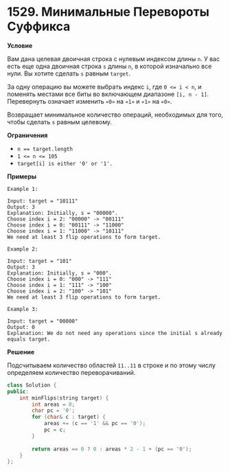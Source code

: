 # 1529. Минимальные Перевороты Суффикса

**Условие**

Вам дана целевая двоичная строка с нулевым индексом длины `n`. У вас есть еще одна двоичная строка `s` длины `n`, в которой изначально все нули. Вы хотите сделать `s` равным `target`.

За одну операцию вы можете выбрать индекс `i`, где `0 <= i < n`, и поменять местами все биты во включающем диапазоне `[i, n - 1]`. Перевернуть означает изменить `«0»` на `«1»` и `«1»` на `«0»`.

Возвращает минимальное количество операций, необходимых для того, чтобы сделать `s` равным целевому.

**Ограничения**
- `n == target.length`
- `1 <= n <= 105`
- `target[i] is either '0' or '1'.`


**Примеры**
```
Example 1:

Input: target = "10111"
Output: 3
Explanation: Initially, s = "00000".
Choose index i = 2: "00000" -> "00111"
Choose index i = 0: "00111" -> "11000"
Choose index i = 1: "11000" -> "10111"
We need at least 3 flip operations to form target.

Example 2:

Input: target = "101"
Output: 3
Explanation: Initially, s = "000".
Choose index i = 0: "000" -> "111"
Choose index i = 1: "111" -> "100"
Choose index i = 2: "100" -> "101"
We need at least 3 flip operations to form target.

Example 3:

Input: target = "00000"
Output: 0
Explanation: We do not need any operations since the initial s already equals target.
```


**Решение**

Подсчитываем количество областей `11..11` в строке и по этому числу определяем количество переворачиваний.

```C++
class Solution {
public:
    int minFlips(string target) {
        int areas = 0;
        char pc = '0';
        for (char& c : target) {
            areas += (c == '1' && pc == '0');
            pc = c;
        }
                
        return areas == 0 ? 0 : areas * 2 - 1 + (pc == '0');
    }
};
```






 


 



